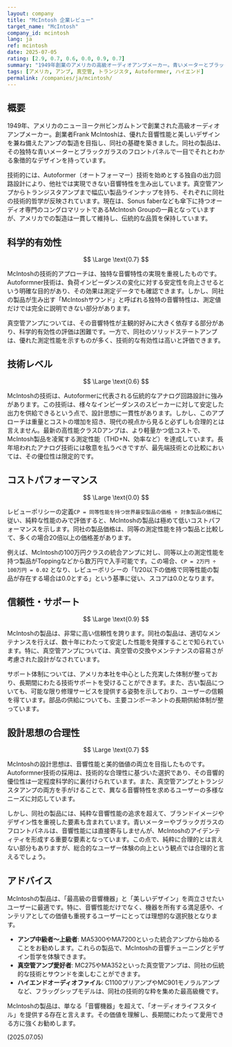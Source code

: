 ```yaml
---
layout: company
title: "McIntosh 企業レビュー"
target_name: "McIntosh"
company_id: mcintosh
lang: ja
ref: mcintosh
date: 2025-07-05
rating: [2.9, 0.7, 0.6, 0.0, 0.9, 0.7]
summary: "1949年創業のアメリカの高級オーディオアンプメーカー。青いメーターとブラックガラスのフロントパネルで知られる象徴的なデザインと、真空管からトランジスタまで幅広いアンプ技術を持つ老舗企業。Autoformer技術や独自の出力回路設計を持つが、同等以上の性能を持つ製品が1/20以下の価格で存在するため、レビューポリシーに基づきコストパフォーマンスは最低評価となる。ブランド価値やデザインを重視するユーザー向けのブランドです。"
tags: [アメリカ, アンプ, 真空管, トランジスタ, Autoformmer, ハイエンド]
permalink: /companies/ja/mcintosh/
---
```


## 概要

1949年、アメリカのニューヨーク州ビンガムトンで創業された高級オーディオアンプメーカー。創業者Frank McIntoshは、優れた音響性能と美しいデザインを兼ね備えたアンプの製造を目指し、同社の基礎を築きました。同社の製品は、その独特な青いメーターとブラックガラスのフロントパネルで一目でそれとわかる象徴的なデザインを持っています。

技術的には、Autoformer（オートフォーマー）技術を始めとする独自の出力回路設計により、他社では実現できない音響特性を生み出しています。真空管アンプからトランジスタアンプまで幅広い製品ラインナップを持ち、それぞれに同社の技術的哲学が反映されています。現在は、Sonus faberなども傘下に持つオーディオ専門のコングロマリットであるMcIntosh Groupの一員となっていますが、アメリカでの製造は一貫して維持し、伝統的な品質を保持しています。

## 科学的有効性

$$ \Large \text{0.7} $$

McIntoshの技術的アプローチは、独特な音響特性の実現を重視したものです。Autoformner技術は、負荷インピーダンスの変化に対する安定性を向上させるという明確な目的があり、その効果は測定データでも確認できます。しかし、同社の製品が生み出す「McIntoshサウンド」と呼ばれる独特の音響特性は、測定値だけでは完全に説明できない部分があります。

真空管アンプについては、その音響特性が主観的好みに大きく依存する部分があり、科学的有効性の評価は困難です。一方で、同社のソリッドステートアンプは、優れた測定性能を示すものが多く、技術的な有効性は高いと評価できます。

## 技術レベル

$$ \Large \text{0.6} $$

McIntoshの技術は、Autoformerに代表される伝統的なアナログ回路設計に強みがあります。この技術は、様々なインピーダンスのスピーカーに対して安定した出力を供給できるという点で、設計思想に一貫性があります。しかし、このアプローチは重量とコストの増加を招き、現代の視点から見ると必ずしも合理的とは言えません。最新の高性能クラスDアンプは、より軽量かつ低コストで、McIntosh製品を凌駕する測定性能（THD+N、効率など）を達成しています。長年培われたアナログ技術には敬意を払うべきですが、最先端技術との比較においては、その優位性は限定的です。

## コストパフォーマンス

$$ \Large \text{0.0} $$

レビューポリシーの定義`CP = 同等性能を持つ世界最安製品の価格 ÷ 対象製品の価格`に従い、純粋な性能のみで評価すると、McIntoshの製品は極めて低いコストパフォーマンスを示します。同社の製品価格は、同等の測定性能を持つ製品と比較して、多くの場合20倍以上の価格差があります。

例えば、McIntoshの100万円クラスの統合アンプに対し、同等以上の測定性能を持つ製品がToppingなどから数万円で入手可能です。この場合、`CP = 2万円 ÷ 100万円 = 0.02` となり、レビューポリシーの「1/20以下の価格で同等性能の製品が存在する場合は0.0とする」という基準に従い、スコアは0.0となります。

## 信頼性・サポート

$$ \Large \text{0.9} $$

McIntoshの製品は、非常に高い信頼性を誇ります。同社の製品は、適切なメンテナンスを行えば、数十年にわたって安定した性能を発揮することで知られています。特に、真空管アンプについては、真空管の交換やメンテナンスの容易さが考慮された設計がなされています。

サポート体制については、アメリカ本社を中心とした充実した体制が整っており、長期間にわたる技術サポートを受けることができます。また、古い製品についても、可能な限り修理サービスを提供する姿勢を示しており、ユーザーの信頼を得ています。部品の供給についても、主要コンポーネントの長期供給体制が整っています。

## 設計思想の合理性

$$ \Large \text{0.7} $$

McIntoshの設計思想は、音響性能と美的価値の両立を目指したものです。Autoformner技術の採用は、技術的な合理性に基づいた選択であり、その音響的優位性は一定程度科学的に裏付けられています。また、真空管アンプとトランジスタアンプの両方を手がけることで、異なる音響特性を求めるユーザーの多様なニーズに対応しています。

しかし、同社の製品には、純粋な音響性能の追求を超えて、ブランドイメージやデザイン性を重視した要素も含まれています。青いメーターやブラックガラスのフロントパネルは、音響性能には直接寄与しませんが、McIntoshのアイデンティティを形成する重要な要素となっています。この点で、純粋に合理的とは言えない部分もありますが、総合的なユーザー体験の向上という観点では合理的と言えるでしょう。

## アドバイス

McIntoshの製品は、「最高級の音響機器」と「美しいデザイン」を両立させたいユーザーに最適です。特に、音響性能だけでなく、機器を所有する満足感や、インテリアとしての価値も重視するユーザーにとっては理想的な選択肢となります。

- **アンプ中級者〜上級者**: MA5300やMA7200といった統合アンプから始めることをお勧めします。これらの製品で、McIntoshの音響チューニングとデザイン哲学を体験できます。
- **真空管アンプ愛好者**: MC275やMA352といった真空管アンプは、同社の伝統的な技術とサウンドを楽しむことができます。
- **ハイエンドオーディオファイル**: C1100プリアンプやMC901モノラルアンプなど、フラッグシップモデルは、同社の技術的な粋を集めた最高級機です。

McIntoshの製品は、単なる「音響機器」を超えて、「オーディオライフスタイル」を提供する存在と言えます。その価値を理解し、長期間にわたって愛用できる方に強くお勧めします。

(2025.07.05)
